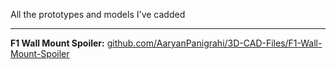 All the prototypes and models I've cadded

***

**F1 Wall Mount Spoiler:**
[github.com/AaryanPanigrahi/3D-CAD-Files/F1-Wall-Mount-Spoiler](https://github.com/AaryanPanigrahi/3D-CAD-Files/wiki/F1-Wall-Mount-Spoiler)
